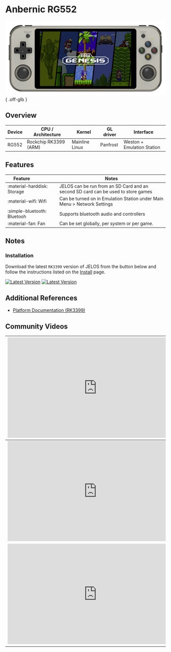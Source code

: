 # Anbernic RG552

![](../../_inc/images/devices/anbernic-rg552.png){ .off-glb }

## Overview

| Device | CPU / Architecture | Kernel | GL driver | Interface |
| -- | -- | -- | -- | -- |
| RG552 | Rockchip RK3399 (ARM) | Mainline Linux | Panfrost | Weston + Emulation Station |

## Features

| Feature&nbsp;&nbsp;&nbsp;&nbsp;&nbsp;&nbsp;&nbsp;&nbsp;&nbsp;&nbsp;&nbsp;&nbsp;&nbsp;&nbsp;&nbsp;&nbsp; | Notes |
| -- | -- |
| :material-harddisk: Storage | JELOS can be run from an SD Card and an second SD card can be used to store games |
| :material-wifi: Wifi | Can be turned on in Emulation Station under Main Menu > Network Settings |
| :simple-bluetooth: Bluetooh | Supports bluetooth audio and controllers |
| :material-fan: Fan | Can be set globally, per system or per game. |

## Notes

### Installation

Download the latest `RK3399` version of JELOS from the button below and follow the instructions listed on the [Install](../../../play/install/) page.

[![Latest Version](https://img.shields.io/github/release/JustEnoughLinuxOS/distribution.svg?labelColor=111111&color=5998FF&label=Latest&style=flat#only-light)](https://github.com/JustEnoughLinuxOS/distribution/releases/latest)
[![Latest Version](https://img.shields.io/github/release/JustEnoughLinuxOS/distribution.svg?labelColor=dddddd&color=5998FF&label=Latest&style=flat#only-dark)](https://github.com/JustEnoughLinuxOS/distribution/releases/latest)

## Additional References

- [Platform Documentation (RK3399)](https://github.com/JustEnoughLinuxOS/distribution/blob/main/documentation/PER_DEVICE_DOCUMENTATION/RK3399)

## Community Videos

| <iframe width="560" height="315" src="https://www.youtube.com/embed/IUjJa1pA9tE?si=tOerd9Su-KVu73r4" title="YouTube video player" frameborder="0" allow="accelerometer; autoplay; clipboard-write; encrypted-media; gyroscope; picture-in-picture; web-share" allowfullscreen></iframe> | <iframe width="560" height="315" src="https://www.youtube.com/embed/GB6IPbi9FeY?si=6oK1ZIBnrgGAqlPW" title="YouTube video player" frameborder="0" allow="accelerometer; autoplay; clipboard-write; encrypted-media; gyroscope; picture-in-picture; web-share" allowfullscreen></iframe> |
| -- | -- |
| <iframe width="560" height="315" src="https://www.youtube.com/embed/0iDL-jUrBkw?si=KjS7sLx9QbRrSNUv" title="YouTube video player" frameborder="0" allow="accelerometer; autoplay; clipboard-write; encrypted-media; gyroscope; picture-in-picture; web-share" allowfullscreen></iframe> | <iframe width="560" height="315" src="https://www.youtube.com/embed/rA1MxY-mnO8?si=ivLCGpNid3_M113c" title="YouTube video player" frameborder="0" allow="accelerometer; autoplay; clipboard-write; encrypted-media; gyroscope; picture-in-picture; web-share" allowfullscreen></iframe> |
| <iframe width="560" height="315" src="https://www.youtube.com/embed/y1D2h4pJOTg?si=fS-aJJY_w8gBxw7v" title="YouTube video player" frameborder="0" allow="accelerometer; autoplay; clipboard-write; encrypted-media; gyroscope; picture-in-picture; web-share" allowfullscreen></iframe> |



